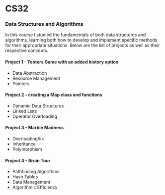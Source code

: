 # CS32
<h3>Data Structures and Algorithms</h3>

In this course I studied the fundamentals of both data structures and algorithms, learning both how to develop and implement specific methods for their appropriate 
situations. Below are the list of projects as well as their respective concepts.

<h4>Project 1 - Tooters Game with an added history option</h4>
<ul>
  <li>Data Abstraction</li>
  <li>Resource Management</li>
  <li>Pointers</li>
</ul>

<h4>Project 2 - creating a Map class and functions</h4>
<ul>
  <li>Dynamic Data Structures</li>
  <li>Linked Lists</li>
  <li>Operator Overloading</li>
</ul>

<h4>Project 3 - Marble Madness</h4>
<ul>
  <li>Overloading/li>
  <li>Inheritance</li>
  <li>Polymorphism</li>
</ul>

<h4>Project 4 - Bruin Tour</h4>
<ul>
  <li>Pathfinding Algorithms</li>
  <li>Hash Tables</li>
  <li>Data Management</li>
  <li>Algorithmic Efficiency</li>
</ul>
